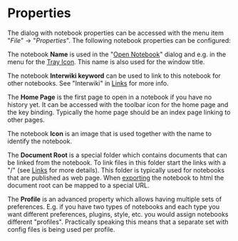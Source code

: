 # Properties
The dialog with notebook properties can be accessed with the menu item "*File*" -> "*Properties*". The following notebook properties can be configured:

The notebook **Name** is used in the "[Open Notebook](./Notebooks.markdown)" dialog and e.g. in the menu for the [Tray Icon](../Plugins/Tray_Icon.markdown). This name is also used for the window title.

The notebook **Interwiki keyword** can be used to link to this notebook for other notebooks. See "Interwiki" in [Links](./Links.markdown) for more info.

The **Home Page** is the first page to open in a notebook if you have no history yet. It can be accessed with the toolbar icon for the home page and the <Alt><Home> key binding. Typically the home page should be an index page linking to other pages.

The notebook **Icon** is an image that is used together with the name to identify the notebook.

The **Document Root** is a special folder which contains documents that can be linked from the notebook. To link files in this folder start the links with a "/" (see [Links](./Links.markdown) for more details). This folder is typically used for notebooks that are published as web page. When [exporting](./Export.markdown) the notebook to html the document root can be mapped to a special URL.

The **Profile** is an advanced property which allows having multiple sets of preferences. E.g. if you have two types of notebooks and each type you want different preferences, plugins, style, etc. you would assign notebooks different "profiles". Practically speaking this means that a separate set with config files is being used per profile.

